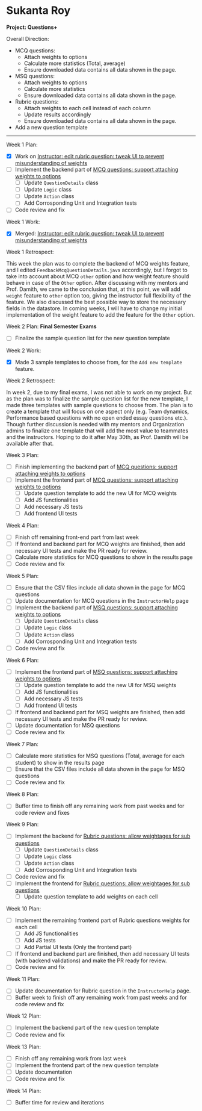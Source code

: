 # Sukanta Roy

**Project: Questions+**

Overall Direction:
- MCQ questions:
	- Attach weights to options
	- Calculate more statistics (Total, average)
	- Ensure downloaded data contains all data shown in the page.
- MSQ questions:
	- Attach weights to options
	- Calculate more statistics
	- Ensure downloaded data contains all data shown in the page.
- Rubric questions:
	- Attach weights to each cell instead of each column
	- Update results accordingly
	- Ensure downloaded data contains all data shown in the page.
- Add a new question template
---

Week 1 Plan:
- [x] Work on [Instructor: edit rubric question: tweak UI to prevent misunderstanding of weights](https://github.com/TEAMMATES/teammates/issues/8824)
- [ ] Implement the backend part of [MCQ questions: support attaching weights to options](https://github.com/TEAMMATES/teammates/issues/2776)
	- [ ] Update `QuestionDetails` class
	- [ ] Update `Logic` class
	- [ ] Update `Action` class
	- [ ] Add Corrosponding Unit and Integration tests
- [ ] Code review and fix

Week 1 Work:
- [x] Merged: [Instructor: edit rubric question: tweak UI to prevent misunderstanding of weights](https://github.com/TEAMMATES/teammates/issues/8824)

Week 1 Retrospect:

This week the plan was to complete the backend of MCQ weights feature, and I edited `FeedbackMcqQuestionDetails.java` accordingly, but
I forgot to take into account about MCQ `other` option and how weight feature should behave in case of the `Other` option. After discussing with my mentors and Prof. Damith, we came to the conclusion that, at this point, we will add `weight` feature to `other` option too, giving the instructor full flexibility of the feature. We also discussed the best possible way to store the necessary fields in the datastore. In coming weeks, I will have to change my initial implementation of the weight feature to add the feature for the `Other` option. 

Week 2 Plan:
**Final Semester Exams**
- [ ] Finalize the sample question list for the new question template

Week 2 Work:
- [x] Made 3 sample templates to choose from, for the `Add new template` feature.

Week 2 Retrospect:

In week 2, due to my final exams, I was not able to work on my project. But as the plan was to finalize the sample question list for the new template, I made three templates with sample questions to choose from. The plan is to create a template that will focus on one aspect only (e.g. Team dynamics, Performance based questions with no open ended essay questions etc.). Though further discussion is needed with my mentors and Organization admins to finalize one template that will add the most value to teammates and the instructors. Hoping to do it after May 30th, as Prof. Damith will be available after that.

Week 3 Plan:
- [ ] Finish implementing the backend part of [MCQ questions: support attaching weights to options](https://github.com/TEAMMATES/teammates/issues/2776)
- [ ] Implement the frontend part of [MCQ questions: support attaching weights to options](https://github.com/TEAMMATES/teammates/issues/2776)
	- [ ] Update question template to add the new UI for MCQ weights
	- [ ] Add JS functionalities
	- [ ] Add necessary JS tests
	- [ ] Add frontend UI tests

Week 4 Plan:
- [ ] Finish off remaining front-end part from last week
- [ ] If frontend and backend part for MCQ weights are finished, then add necessary UI tests and make the PR ready for review.
- [ ] Calculate more statistics for MCQ questions to show in the results page
- [ ] Code review and fix

Week 5 Plan:
- [ ] Ensure that the CSV files include all data shown in the page for MCQ questions
- [ ] Update documentation for MCQ questions in the `InstructorHelp` page
- [ ] Implement the backend part of [MSQ questions: support attaching weights to options](https://github.com/TEAMMATES/teammates/issues/7281)
	- [ ] Update `QuestionDetails` class
	- [ ] Update `Logic` class
	- [ ] Update `Action` class
	- [ ] Add Corrosponding Unit and Integration tests
- [ ] Code review and fix

Week 6 Plan:
- [ ] Implement the frontend part of [MSQ questions: support attaching weights to options](https://github.com/TEAMMATES/teammates/issues/7281)
	- [ ] Update question template to add the new UI for MSQ weights
	- [ ] Add JS functionalities
	- [ ] Add necessary JS tests
	- [ ] Add frontend UI tests
- [ ] If frontend and backend part for MSQ weights are finished, then add necessary UI tests and make the PR ready for review.
- [ ] Update documentation for MSQ questions
- [ ] Code review and fix

Week 7 Plan:
- [ ] Calculate more statistics for MSQ questions (Total, average for each student) to show in the results page
- [ ] Ensure that the CSV files include all data shown in the page for MSQ questions
- [ ] Code review and fix

Week 8 Plan:
- [ ] Buffer time to finish off any remaining work from past weeks and for code review and fixes

Week 9 Plan:
- [ ] Implement the backend for [Rubric questions: allow weightages for sub questions](https://github.com/TEAMMATES/teammates/issues/7224)
	- [ ] Update `QuestionDetails` class
	- [ ] Update `Logic` class
	- [ ] Update `Action` class
	- [ ] Add Corrosponding Unit and Integration tests
- [ ] Code review and fix
- [ ] Implement the frontend for [Rubric questions: allow weightages for sub questions](https://github.com/TEAMMATES/teammates/issues/7224)
	- [ ] Update question template to add weights on each cell

Week 10 Plan:
- [ ] Implement the remaining frontend part of Rubric questions weights for each cell
	- [ ] Add JS functionalities
	- [ ] Add JS tests
	- [ ] Add Partial UI tests (Only the frontend part)
- [ ] If frontend and backend part are finished, then add necessary UI tests (with backend validations) and make the PR ready for review.
- [ ] Code review and fix

Week 11 Plan:
- [ ] Update documentation for Rubric question in the `InstructorHelp` page.
- [ ] Buffer week to finish off any remaining work from past weeks and for code review and fix

Week 12 Plan:
- [ ] Implement the backend part of the new question template
- [ ] Code review and fix

Week 13 Plan:
- [ ] Finish off any remaining work from last week
- [ ] Implement the frontend part of the new question template
- [ ] Update documentation
- [ ] Code review and fix

Week 14 Plan:
- [ ] Buffer time for review and iterations
